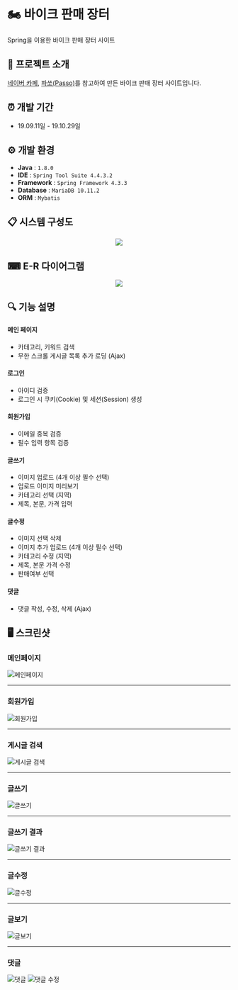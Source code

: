 # 🏍 바이크 판매 장터

Spring을 이용한 바이크 판매 장터 사이트

## 📖 프로젝트 소개

<a href="https://cafe.naver.com/bikecargogo" title="네이버 카페로 이동하기" target="_blank">네이버 카페</a>, <a href="http://passo.co.kr/" title="파쏘로 이동하기" target="_blank">파쏘(Passo)</a>를 참고하여 만든 바이크 판매 장터 사이트입니다.

## ⏰ 개발 기간

- 19.09.11일 - 19.10.29일

## ⚙ 개발 환경

- **Java** : `1.8.0`
- **IDE** : `Spring Tool Suite 4.4.3.2`
- **Framework** : `Spring Framework 4.3.3`
- **Database** : `MariaDB 10.11.2`
- **ORM** : `Mybatis`

## 📋 시스템 구성도

<p align="center">
    <img src="https://github.com/dhwngjs01/Spring_Motorcycle_BBS/assets/38345593/463ad889-fe19-4ca7-a52c-4bfe3abb7b07">
</p>

## ⌨ E-R 다이어그램

<p align="center">
  <img src="https://github.com/dhwngjs01/Spring_Motorcycle_BBS/assets/38345593/b0c70628-b782-4388-aae7-56073d906d47">
</p>

## 🔍 기능 설명

#### 메인 페이지

- 카테고리, 키워드 검색
- 무한 스크롤 게시글 목록 추가 로딩 (Ajax)

#### 로그인

- 아이디 검증
- 로그인 시 쿠키(Cookie) 및 세션(Session) 생성

#### 회원가입

- 이메일 중복 검증
- 필수 입력 항목 검증

#### 글쓰기

- 이미지 업로드 (4개 이상 필수 선택)
- 업로드 이미지 미리보기
- 카테고리 선택 (지역)
- 제목, 본문, 가격 입력

#### 글수정

- 이미지 선택 삭제
- 이미지 추가 업로드 (4개 이상 필수 선택)
- 카테고리 수정 (지역)
- 제목, 본문 가격 수정
- 판매여부 선택

#### 댓글

- 댓글 작성, 수정, 삭제 (Ajax)

## 🖥 스크린샷

### 메인페이지

<img alt="메인페이지" src="https://github.com/dhwngjs01/Spring_Motorcycle_BBS/assets/38345593/19897ae5-2624-4b7d-ac3a-cf601ce63964">

<hr>

### 회원가입

<img alt="회원가입" src="https://github.com/dhwngjs01/Spring_Motorcycle_BBS/assets/38345593/9fc1eec1-d033-4f53-a92d-14ff9d17270f">

<hr>

### 게시글 검색

<img alt="게시글 검색" src="https://github.com/dhwngjs01/Spring_Motorcycle_BBS/assets/38345593/1d13e457-7e93-46f2-839d-714f144b980c">

<hr>

### 글쓰기

<img alt="글쓰기" src="https://github.com/dhwngjs01/Spring_Motorcycle_BBS/assets/38345593/d57eca6d-97b5-49bc-bdff-87b32faec0f9">

<hr>

### 글쓰기 결과

<img alt="글쓰기 결과" src="https://github.com/dhwngjs01/Spring_Motorcycle_BBS/assets/38345593/b2d5001c-5bdc-42b3-9bb6-a2cf119a6090">

<hr>

### 글수정

<img alt="글수정" src="https://github.com/dhwngjs01/Spring_Motorcycle_BBS/assets/38345593/14cd2243-d42c-4005-a996-886051534940">

<hr>

### 글보기

<img alt="글보기" src="https://github.com/dhwngjs01/Spring_Motorcycle_BBS/assets/38345593/e8ef56b9-e804-45ac-9cde-f4c66dd3c989">

<hr>

### 댓글

<img alt="댓글" src="https://github.com/dhwngjs01/Spring_Motorcycle_BBS/assets/38345593/51c9210f-5a12-4b3a-bacd-f0e8aedfe06d">
<img alt="댓글 수정" src="https://github.com/dhwngjs01/Spring_Motorcycle_BBS/assets/38345593/f0cf00ab-2fd1-49c2-8550-c18ef95a507f">
